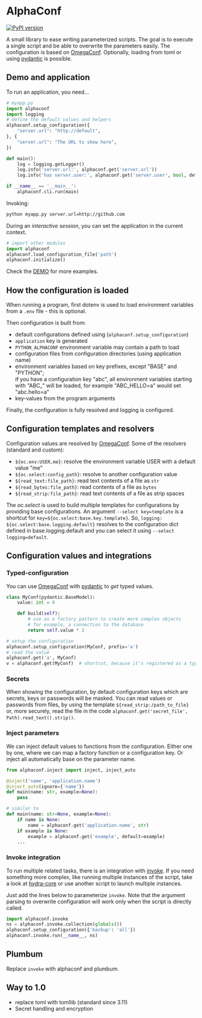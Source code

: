 # AlphaConf

[![PyPI version](https://badge.fury.io/py/alphaconf.svg)](https://pypi.org/project/alphaconf/)

A small library to ease writing parameterized scripts.
The goal is to execute a single script and be able to overwrite the parameters
easily.
The configuration is based on [OmegaConf].
Optionally, loading from toml or using [pydantic] is possible.

## Demo and application

To run an application, you need...

```python
# myapp.py
import alphaconf
import logging
# define the default values and helpers
alphaconf.setup_configuration({
    "server.url": "http://default",
}, {
    "server.url": "The URL to show here",
})

def main():
    log = logging.getLogger()
    log.info('server.url:', alphaconf.get('server.url'))
    log.info('has server.user:', alphaconf.get('server.user', bool, default=False))

if __name__ == '__main__':
    alphaconf.cli.run(main)
```

Invoking:
```bash
python myapp.py server.url=http://github.com
```

During an *interactive session*, you can set the application in the current
context.
```python
# import other modules
import alphaconf
alphaconf.load_configuration_file('path')
alphaconf.initialize()
```

Check the [DEMO](./demo.ipynb) for more examples.

## How the configuration is loaded

When running a program, first dotenv is used to load environment variables
from a `.env` file - this is optional.

Then configuration is built from:

- default configurations defined using (`alphaconf.setup_configuration`)
- `application` key is generated
- `PYTHON_ALPHACONF` environment variable may contain a path to load
- configuration files from configuration directories (using application name)
- environment variables based on key prefixes,
  except "BASE" and "PYTHON"; \
  if you have a configuration key "abc", all environment variables starting
  with "ABC_" will be loaded, for example "ABC_HELLO=a" would set "abc.hello=a"
- key-values from the program arguments

Finally, the configuration is fully resolved and logging is configured.

## Configuration templates and resolvers

Configuration values are resolved by [OmegaConf].
Some of the resolvers (standard and custom):
- `${oc.env:USER,me}`: resolve the environment variable USER
  with a default value "me"
- `${oc.select:config_path}`: resolve to another configuration value
- `${read_text:file_path}`: read text contents of a file as `str`
- `${read_bytes:file_path}`: read contents of a file as `bytes`
- `${read_strip:file_path}`: read text contents of a file as strip spaces

The *oc.select* is used to build multiple templates for configurations
by providing base configurations.
An argument `--select key=template` is a shortcut for
`key=${oc.select:base.key.template}`.
So, `logging: ${oc.select:base.logging.default}` resolves to the configuration
dict defined in base.logging.default and you can select it using
`--select logging=default`.

## Configuration values and integrations

### Typed-configuration

You can use [OmegaConf] with [pydantic] to *get* typed values.
```python
class MyConf(pydantic.BaseModel):
    value: int = 0

    def build(self):
        # use as a factory pattern to create more complex objects
        # for example, a connection to the database
        return self.value * 2

# setup the configuration
alphaconf.setup_configuration(MyConf, prefix='a')
# read the value
alphaconf.get('a', MyConf)
v = alphaconf.get(MyConf)  # shortcut, because it's registered as a type
```

### Secrets

When showing the configuration, by default configuration keys which are
secrets, keys or passwords will be masked.
You can read values or passwords from files, by using the template
`${read_strip:/path_to_file}`
or, more securely, read the file in the code
`alphaconf.get('secret_file', Path).read_text().strip()`.

### Inject parameters

We can inject default values to functions from the configuration.
Either one by one, where we can map a factory function or a configuration key.
Or inject all automatically base on the parameter name.

```python
from alphaconf.inject import inject, inject_auto

@inject('name', 'application.name')
@inject_auto(ignore={'name'})
def main(name: str, example=None):
    pass

# similar to
def main(name: str=None, example=None):
    if name is None:
        name = alphaconf.get('application.name', str)
    if example is None:
        example = alphaconf.get('example', default=example)
    ...
```

### Invoke integration

To run multiple related tasks, there is an integration with
[invoke](https://www.pyinvoke.org).
If you need something more complex, like running multiple instances of the
script, take a look at [hydra-core](https://hydra.cc) or use another script
to launch multiple instances.

Just add the lines below to parameterize `invoke`.
Note that the argument parsing to overwrite configuration will work only
when the script is directly called.

```python
import alphaconf.invoke
ns = alphaconf.invoke.collection(globals())
alphaconf.setup_configuration({'backup': 'all'})
alphaconf.invoke.run(__name__, ns)
```

## Plumbum
Replace `invoke` with alphaconf and plumbum.

## Way to 1.0
- replace toml with tomllib (standard since 3.11)
- Secret handling and encryption

[OmegaConf]: https://omegaconf.readthedocs.io/
[pydantic]: https://docs.pydantic.dev/latest/
